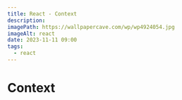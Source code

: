 ```yaml
---
title: React - Context
description:
imagePath: https://wallpapercave.com/wp/wp4924054.jpg
imageAlt: react
date: 2023-11-11 09:00
tags:
  - react
---
```


# Context
